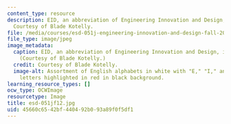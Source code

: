 ```yaml
---
content_type: resource
description: EID, an abbreviation of Engineering Innovation and Design, is highlighted.
  Courtesy of Blade Kotelly.
file: /media/courses/esd-051j-engineering-innovation-and-design-fall-2012/45660c6542bf440492b093a89f0f5df1_esd-051jf12.jpg
file_type: image/jpeg
image_metadata:
  caption: EID, an abbreviation of Engineering Innovation and Design, is highlighted.
    (Courtesy of Blade Kotelly.)
  credit: Courtesy of Blade Kotelly.
  image-alt: Assortment of English alphabets in white with "E," "I," and "D" three
    letters highlighted in red in black background.
learning_resource_types: []
ocw_type: OCWImage
resourcetype: Image
title: esd-051jf12.jpg
uid: 45660c65-42bf-4404-92b0-93a89f0f5df1
---
```

